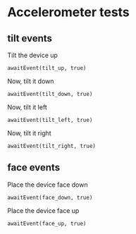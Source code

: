 # Accelerometer tests

## tilt events

Tilt the device up

    awaitEvent(tilt_up, true)

Now, tilt it down

    awaitEvent(tilt_down, true)

Now, tilt it left

    awaitEvent(tilt_left, true)

Now, tilt it right

    awaitEvent(tilt_right, true)

## face events

Place the device face down

    awaitEvent(face_down, true)
    
    
Place the device face up

    awaitEvent(face_up, true)


	
